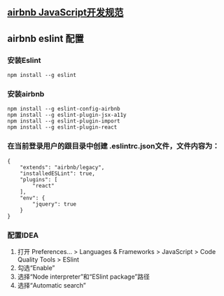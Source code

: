 ## [airbnb JavaScript开发规范](https://github.com/airbnb/javascript/tree/es5-deprecated/es5)

## airbnb eslint 配置
### 安装Eslint
```
npm install --g eslint
```
### 安装airbnb
```
npm install --g eslint-config-airbnb
npm install --g eslint-plugin-jsx-a11y
npm install --g eslint-plugin-import
npm install --g eslint-plugin-react
```
### 在当前登录用户的跟目录中创建 .eslintrc.json文件，文件内容为：
```
{
    "extends": "airbnb/legacy",
    "installedESLint": true,
    "plugins": [
        "react"
    ],
    "env": {
        "jquery": true
    }
}
```
### 配置IDEA
1. 打开 Preferences... > Languages & Frameworks > JavaScript > Code Quality Tools > ESlint
2. 勾选“Enable”
3. 选择“Node interpreter”和“ESlint package”路径
4. 选择“Automatic search”